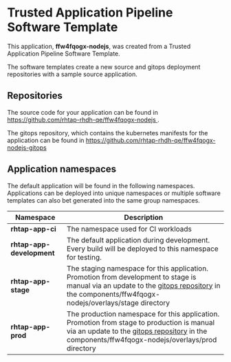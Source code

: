 # Trusted Application Pipeline Software Template

This application, **ffw4fqogx-nodejs**, was created from a Trusted Application Pipeline Software Template.

The software templates create a new source and gitops deployment repositories with a sample source application. 

## Repositories

The source code for your application can be found in [https://github.com/rhtap-rhdh-qe/ffw4fqogx-nodejs ](https://github.com/rhtap-rhdh-qe/ffw4fqogx-nodejs ).
 
The gitops repository, which contains the kubernetes manifests for the application can be found in 
[https://github.com/rhtap-rhdh-qe/ffw4fqogx-nodejs-gitops ](https://github.com/rhtap-rhdh-qe/ffw4fqogx-nodejs-gitops ) 

## Application namespaces 

The default application will be found in the following namespaces. Applications can be deployed into unique namespaces or multiple software templates can also bet generated into the same group namespaces.  

|  Namespace   |  Description   |  
| -------- | -------- |
| **rhtap-app-ci** | The namespace used for CI workloads |
| **rhtap-app-development** | The default application during development. Every build will be deployed to this namespace for testing. |
| **rhtap-app-stage** | The staging namespace for this application. Promotion from development to stage is manual via an update to the [gitops repository](https://github.com/rhtap-rhdh-qe/ffw4fqogx-nodejs-gitops ) in the components/ffw4fqogx-nodejs/overlays/stage directory |
| **rhtap-app-prod** | The production namespace for this application. Promotion from stage to production is manual via an update to the [gitops repository](https://github.com/rhtap-rhdh-qe/ffw4fqogx-nodejs-gitops ) in the components/ffw4fqogx-nodejs/overlays/prod directory |